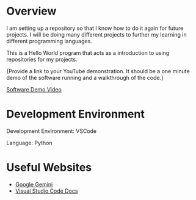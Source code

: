 # Overview

I am setting up a repository so that I know how to do it again for future projects. I will be doing many different projects to further my learning in different programming languages.

This is a Hello World program that acts as a introduction to using repositories for my projects.

{Provide a link to your YouTube demonstration.  It should be a one minute demo of the software running and a walkthrough of the code.}

[Software Demo Video](http://youtube.link.goes.here)

# Development Environment

Development Environment: VSCode

Language: Python

# Useful Websites

* [Google Gemini](https://gemini.google.com/app)
* [Visual Studio Code Docs](https://code.visualstudio.com/docs/sourcecontrol/github)